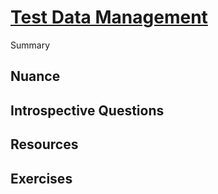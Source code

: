 # [Test Data Management](https://dora.dev/devops-capabilities/technical/test-data-management/)

Summary

## Nuance

## Introspective Questions

## Resources

## Exercises
